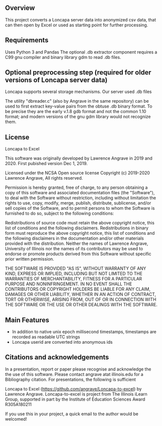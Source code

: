 ## Overview

This project converts a Loncapa server data into anonymized csv data, that can then open by Excel or used as starting point for further processing.

## Requirements

Uses Python 3 and Pandas
The optional .db extractor component requires a C99 gnu compiler and binary library gdm to read .db files.

## Optional preprocessing step (required for older versions of Loncapa server data)

Loncapa supports several storage mechanisms. Our server used .db files

The utility "dbreader.c" (also by Angrave in the same repository) can be used to first extract key-value pairs from the obtuse .db binary format. To be precise they are the early v.1.8 gdb format and not the common 1.10 format; and modern versions of the gnu gdm library would not recognize them.

## License

Loncapa to Excel

This software was originally developed by Lawrence Angrave in 2019 and 2020. First pubished version Dec 1, 2019.

Licensed under the NCSA Open source license Copyright (c) 2019-2020 Lawrence Angrave, All rights reserved.

Permission is hereby granted, free of charge, to any person obtaining a copy of this software and associated documentation files (the "Software"), to deal with the Software without restriction, including without limitation the rights to use, copy, modify, merge, publish, distribute, sublicense, and/or sell copies of the Software, and to permit persons to whom the Software is furnished to do so, subject to the following conditions:

Redistributions of source code must retain the above copyright notice, this list of conditions and the following disclaimers. Redistributions in binary form must reproduce the above copyright notice, this list of conditions and the following disclaimers in the documentation and/or other materials provided with the distribution. Neither the names of Lawrence Angrave, University of Illinois nor the names of its contributors may be used to endorse or promote products derived from this Software without specific prior written permission.

THE SOFTWARE IS PROVIDED "AS IS", WITHOUT WARRANTY OF ANY KIND, EXPRESS OR IMPLIED, INCLUDING BUT NOT LIMITED TO THE WARRANTIES OF MERCHANTABILITY, FITNESS FOR A PARTICULAR PURPOSE AND NONINFRINGEMENT. IN NO EVENT SHALL THE CONTRIBUTORS OR COPYRIGHT HOLDERS BE LIABLE FOR ANY CLAIM, DAMAGES OR OTHER LIABILITY, WHETHER IN AN ACTION OF CONTRACT, TORT OR OTHERWISE, ARISING FROM, OUT OF OR IN CONNECTION WITH THE SOFTWARE OR THE USE OR OTHER DEALINGS WITH THE SOFTWARE. 

## Main Features

* In addition to native unix epoch millisecond timestamps, timestamps are recorded as readable UTC strings
* Loncapa userid are converted into anonymous ids

## Citations and acknowledgements

In a presentation, report or paper please recognise and acknowledge the the use of this software. Please contact angrave atat illinois.edu for a Bibliography citation. For presentations, the following is sufficient

Loncapa to Excel (https://github.com/angrave/Loncapa-to-excel) by Lawrence Angrave. 
Loncapa-to-excel is project from The Illinois iLearn Group, supported in part by the Institute of Education Sciences Award R305A180211

If you use this in your project, a quick email to the author would be welcomed!
